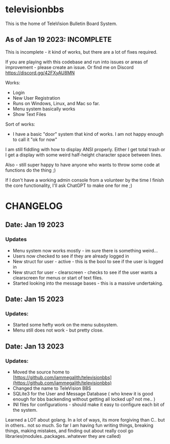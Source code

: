 # televisionbbs
This is the home of TeleVision Bulletin Board System.

## As of Jan 19 2023: INCOMPLETE 
This is incomplete - it kind of works, but there are a lot of fixes required.

If you are playing with this codebase and run into issues or areas of improvement - please create an issue.  Or find me on Discord https://discord.gg/42FXyAU8MN


Works:  
* Login
* New User Registration
* Runs on Windows, Linux, and Mac so far.
* Menu system basically works
* Show Text Files

Sort of works:  
* I have a basic "door" system that kind of works.  I am not happy enough to call it "ok for now" 
   
I am still fiddling with how to display ANSI properly.  Either I get total trash or I get a display with some weird half-height character space between lines.  


Also - still super happy to have anyone who wants to throw some code at functions do the thing ;)    


If I don't have a working admin console from a volunteer by the time I finish the core functionality, I'll ask ChatGPT to make one for me ;)  

# CHANGELOG

## Date: Jan 19 2023
### Updates
* Menu system now works mostly - im sure there is something weird...
* Users now checked to see if they are already logged in
* New struct for user - active - this is the bool to see if the user is logged in
* New struct for user - clearscreen - checks to see if the user wants a clearscreen for menus or start of text files.
* Started looking into the message bases - this is a massive undertaking.

## Date: Jan 15 2023
### Updates:
* Started some hefty work on the menu subsystem.
* Menu still does not work - but pretty close.

## Date: Jan 13 2023
### Updates:   
* Moved the source home to [https://github.com/iammegalith/televisionbbs](https://github.com/iammegalith/televisionbbs)
* Changed the name to TeleVision BBS
* SQLite3 for the User and Message Database ( who knew it is good enough for bbs backending without getting all locked up? not me.. )
* INI files for configurations - should make it easy to configure each bit of the system.


Learned a LOT about golang. In a lot of ways, its more forgiving than C.. but in others.. not so much.  So far I am having fun writing things, breaking things, making mistakes, and finding out about really cool go libraries(modules..packages..whatever they are called)  



